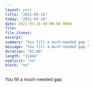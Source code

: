 ```yaml
---
layout: post
title: "2021-03-16"
today: "2021-03-16"
date: 2021-03-16 00:00:00 0000
file:
file_itunes:
excerpt:
summary: "You fill a much-needed gap."
message: "You fill a much-needed gap."
duration: "01:00"
length: "11444"
explicit: "no"
block: "no"
---
```

You fill a much-needed gap.

